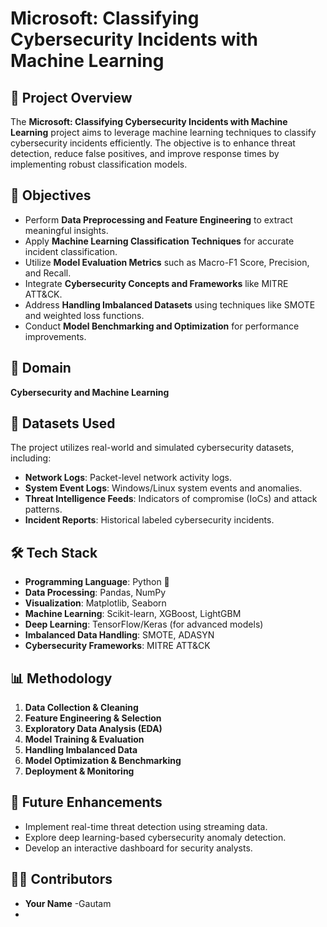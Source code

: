 # Microsoft: Classifying Cybersecurity Incidents with Machine Learning

## 📌 Project Overview
The **Microsoft: Classifying Cybersecurity Incidents with Machine Learning** project aims to leverage machine learning techniques to classify cybersecurity incidents efficiently. The objective is to enhance threat detection, reduce false positives, and improve response times by implementing robust classification models.

## 🎯 Objectives
- Perform **Data Preprocessing and Feature Engineering** to extract meaningful insights.
- Apply **Machine Learning Classification Techniques** for accurate incident classification.
- Utilize **Model Evaluation Metrics** such as Macro-F1 Score, Precision, and Recall.
- Integrate **Cybersecurity Concepts and Frameworks** like MITRE ATT&CK.
- Address **Handling Imbalanced Datasets** using techniques like SMOTE and weighted loss functions.
- Conduct **Model Benchmarking and Optimization** for performance improvements.

## 🏢 Domain
**Cybersecurity and Machine Learning**

## 📂 Datasets Used
The project utilizes real-world and simulated cybersecurity datasets, including:
- **Network Logs**: Packet-level network activity logs.
- **System Event Logs**: Windows/Linux system events and anomalies.
- **Threat Intelligence Feeds**: Indicators of compromise (IoCs) and attack patterns.
- **Incident Reports**: Historical labeled cybersecurity incidents.

## 🛠️ Tech Stack
- **Programming Language**: Python 🐍
- **Data Processing**: Pandas, NumPy
- **Visualization**: Matplotlib, Seaborn
- **Machine Learning**: Scikit-learn, XGBoost, LightGBM
- **Deep Learning**: TensorFlow/Keras (for advanced models)
- **Imbalanced Data Handling**: SMOTE, ADASYN
- **Cybersecurity Frameworks**: MITRE ATT&CK

## 📊 Methodology
1. **Data Collection & Cleaning**
2. **Feature Engineering & Selection**
3. **Exploratory Data Analysis (EDA)**
4. **Model Training & Evaluation**
5. **Handling Imbalanced Data**
6. **Model Optimization & Benchmarking**
7. **Deployment & Monitoring**



## 📌 Future Enhancements
- Implement real-time threat detection using streaming data.
- Explore deep learning-based cybersecurity anomaly detection.
- Develop an interactive dashboard for security analysts.

## 👨‍💻 Contributors
- **Your Name** -Gautam
- 

